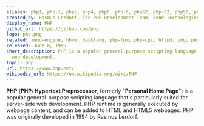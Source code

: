 ```yaml
---
aliases: php1, php-1, php2, php4, php5, php-5, php52, php-52, php53, php-53, php54, php-54, php55, php56, php-56, php6, php-6, php7, php-7, php71, php-71, php72, php-72, php73, php74, php-74, php8, php-8, php81, php-81, php82, php-82, php83, php-83, php84
created_by: Rasmus Lerdorf, The PHP Development Team, Zend Technologies, PHP Foundation
display_name: PHP
github_url: https://github.com/php
logo: php.png
related: zend-engine, hhvm, hacklang, php-fpm, php-cgi, httpd, pdo, pecl, lamp, phpunit
released: June 8, 1995
short_description: PHP is a popular general-purpose scripting language that works particularly well for server-side
  web development.
topic: php
url: https://www.php.net/
wikipedia_url: https://en.wikipedia.org/wiki/PHP
---
```

**PHP** (**PHP: Hypertext Preprocessor**, formerly "**Personal Home Page**") is a popular general-purpose scripting language that's particularly suited for server-side web development. PHP runtime is generally executed by webpage content, and can be added to HTML and HTML5 webpages. PHP was originally developed in 1994 by Rasmus Lerdorf.
